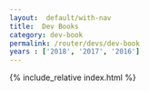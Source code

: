 ```yaml
---
layout:  default/with-nav 
title:  Dev Books
category: dev-book 
permalink: /router/devs/dev-book
years : ['2018', '2017', '2016']
---
```


<style>
  {% include_relative index.css %}
</style>

{% include_relative index.html %}